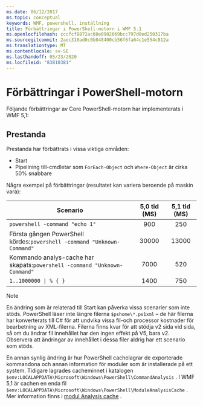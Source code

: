 ```yaml
---
ms.date: 06/12/2017
ms.topic: conceptual
keywords: WMF, powershell, inställning
title: Förbättringar i PowerShell-motorn i WMF 5.1
ms.openlocfilehash: cccfcf8872ac60e0902669bcc797d0ed250317ba
ms.sourcegitcommit: 2aec310ad0c0b048400cb56f6fa64c1e554c812a
ms.translationtype: MT
ms.contentlocale: sv-SE
ms.lasthandoff: 05/23/2020
ms.locfileid: "83810381"
---
```

# <a name="powershell-engine-improvements"></a>Förbättringar i PowerShell-motorn

Följande förbättringar av Core PowerShell-motorn har implementerats i WMF 5,1:

## <a name="performance"></a>Prestanda

Prestanda har förbättrats i vissa viktiga områden:

- Start
- Pipelining till-cmdletar som `ForEach-Object` och `Where-Object` är cirka 50% snabbare

Några exempel på förbättringar (resultatet kan variera beroende på maskin vara):

| Scenario | 5,0 tid (MS) | 5,1 tid (MS) |
| -------- | :---------------: | :---------------: |
| `powershell -command "echo 1"` | 900 | 250 |
| Första gången PowerShell kördes:`powershell -command "Unknown-Command"` | 30000 | 13000 |
| Kommando analys-cache har skapats:`powershell -command "Unknown-Command"` | 7000 | 520 |
| <code>1..1000000 &#124; % { }</code> | 1400 | 750 |

> [!NOTE]
> En ändring som är relaterad till Start kan påverka vissa scenarier som inte stöds. PowerShell läser inte längre filerna `$pshome\*.ps1xml` – de här filerna har konverterats till C# för att undvika vissa fil-och processor kostnader för bearbetning av XML-filerna. Filerna finns kvar för att stödja v2 sida vid sida, så om du ändrar fil innehållet har den ingen effekt på V5, bara v2. Observera att ändringar av innehållet i dessa filer aldrig har ett scenario som stöds.

En annan synlig ändring är hur PowerShell cachelagrar de exporterade kommandona och annan information för moduler som är installerade på ett system. Tidigare lagrades cacheminnet i katalogen `$env:LOCALAPPDATA\Microsoft\Windows\PowerShell\CommandAnalysis` . I WMF 5,1 är cachen en enda fil `$env:LOCALAPPDATA\Microsoft\Windows\PowerShell\ModuleAnalysisCache` . Mer information finns i [modul Analysis cache](release-notes.md#module-analysis-cache) .
